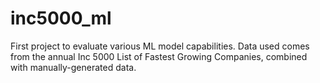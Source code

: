 # inc5000_ml

First project to evaluate various ML model capabilities. Data used comes from the annual Inc 5000 List of Fastest Growing Companies, combined with manually-generated data.
